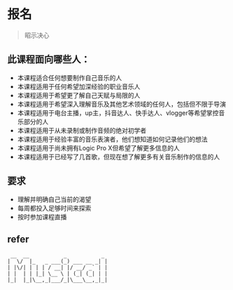 # 报名
> 昭示决心

## 此课程面向哪些人：

- 本课程适合任何想要制作自己音乐的人
- 本课程适用于任何希望加深经验的职业音乐人
- 本课程适用于希望更了解自己天赋与局限的人
- 本课程适用于希望深入理解音乐及其他艺术领域的任何人，包括但不限于导演 
- 本课程适用于电台主播，up主，抖音达人、快手达人、vlogger等希望掌控音乐部分的人
- 本课程适用于从未录制或制作音频的绝对初学者
- 本课程适用于经验丰富的音乐表演者，他们想知道如何记录他们的想法
- 本课程适用于尚未拥有Logic Pro X但希望了解更多信息的人
- 本课程适用于已经写了几首歌，但现在想了解更多有关音乐制作的信息的人

## 要求

- 理解并明确自己当前的渴望
- 每周都投入足够时间来探索
- 按时参加课程直播


## refer




```
 __  __           _           _
|  \/  |_   _ ___(_) ___ __ _| |
| |\/| | | | / __| |/ __/ _` | |
| |  | | |_| \__ \ | (_| (_| | |
|_|  |_|\__,_|___/_|\___\__,_|_|

```

